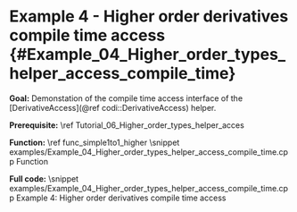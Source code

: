 Example 4 - Higher order derivatives compile time access {#Example_04_Higher_order_types_helper_access_compile_time}
============

**Goal:** Demonstation of the compile time access interface of the [DerivativeAccess](@ref codi::DerivativeAccess) helper.

**Prerequisite:** \ref Tutorial_06_Higher_order_types_helper_acces

**Function:** \ref func_simple1to1_higher
\snippet examples/Example_04_Higher_order_types_helper_access_compile_time.cpp Function

**Full code:**
\snippet examples/Example_04_Higher_order_types_helper_access_compile_time.cpp Example 4: Higher order derivatives compile time access
